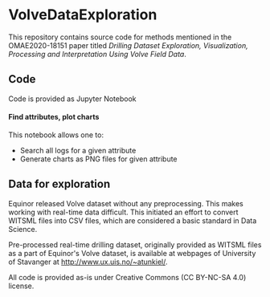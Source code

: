 # VolveDataExploration

This repository contains source code for methods mentioned in the OMAE2020-18151 paper titled *Drilling Dataset Exploration, Visualization, Processing and Interpretation Using Volve Field Data*.

## Code

Code is provided as Jupyter Notebook

#### Find attributes, plot charts

This notebook allows one to:
* Search all logs for a given attribute
* Generate charts as PNG files for given attribute

## Data for exploration

Equinor released Volve dataset without any preprocessing. This makes working with real-time data difficult. This initiated an effort to convert WITSML files into CSV files, which are considered a basic standard in Data Science.

Pre-processed real-time drilling dataset, originally provided as WITSML files as a part of Equinor's Volve dataset, is available at webpages of University of Stavanger at http://www.ux.uis.no/~atunkiel/.

All code is provided as-is under Creative Commons (CC BY-NC-SA 4.0) license.
